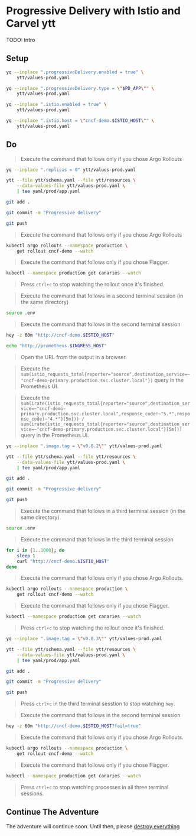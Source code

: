 # Progressive Delivery with Istio and Carvel ytt

TODO: Intro

## Setup

```sh
yq --inplace ".progressiveDelivery.enabled = true" \
    ytt/values-prod.yaml

yq --inplace ".progressiveDelivery.type = \"$PD_APP\"" \
    ytt/values-prod.yaml

yq --inplace ".istio.enabled = true" \
    ytt/values-prod.yaml

yq --inplace ".istio.host = \"cncf-demo.$ISTIO_HOST\"" \
    ytt/values-prod.yaml
```

## Do

> Execute the command that follows only if you chose Argo Rollouts

```bash
yq --inplace ".replicas = 0" ytt/values-prod.yaml

ytt --file ytt/schema.yaml --file ytt/resources \
    --data-values-file ytt/values-prod.yaml \
    | tee yaml/prod/app.yaml

git add .

git commit -m "Progressive delivery"

git push
```

> Execute the command that follows only if you chose Argo Rollouts

```sh
kubectl argo rollouts --namespace production \
    get rollout cncf-demo --watch
```

> Execute the command that follows only if you chose Flagger.

```sh
kubectl --namespace production get canaries --watch
```

> Press `ctrl+c` to stop watching the rollout once it's finished.

> Execute the command that follows in a second terminal session (in the same directory)

```sh
source .env
```

> Execute the command that follows in the second terminal session

```sh
hey -z 60m "http://cncf-demo.$ISTIO_HOST"
```

```sh
echo "http://prometheus.$INGRESS_HOST"
```

> Open the URL from the output in a browser.

> Execute the `sum(istio_requests_total{reporter="source",destination_service=~"cncf-demo-primary.production.svc.cluster.local"})` query in the Prometheus UI.

> Execute the `sum(irate(istio_requests_total{reporter="source",destination_service=~"cncf-demo-primary.production.svc.cluster.local",response_code!~"5.*",response_code!~"4.*"}[5m])) / sum(irate(istio_requests_total{reporter="source",destination_service=~"cncf-demo-primary.production.svc.cluster.local"}[5m]))` query in the Prometheus UI.

```sh
yq --inplace ".image.tag = \"v0.0.2\"" ytt/values-prod.yaml

ytt --file ytt/schema.yaml --file ytt/resources \
    --data-values-file ytt/values-prod.yaml \
    | tee yaml/prod/app.yaml

git add .

git commit -m "Progressive delivery"

git push
```

> Execute the command that follows in a third terminal session (in the same directory)

```sh
source .env
```

> Execute the command that follows in the third terminal session

```sh
for i in {1..1000}; do
    sleep 1
    curl "http://cncf-demo.$ISTIO_HOST"
done
```

> Execute the command that follows only if you chose Argo Rollouts.

```sh
kubectl argo rollouts --namespace production \
    get rollout cncf-demo --watch
```

> Execute the command that follows only if you chose Flagger.

```sh
kubectl --namespace production get canaries --watch
```

> Press `ctrl+c` to stop watching the rollout once it's finished.

```sh
yq --inplace ".image.tag = \"v0.0.3\"" ytt/values-prod.yaml

ytt --file ytt/schema.yaml --file ytt/resources \
    --data-values-file ytt/values-prod.yaml \
    | tee yaml/prod/app.yaml

git add .

git commit -m "Progressive delivery"

git push
```

> Press `ctrl+c` in the third terminal sesstion to stop watching `hey`.

> Execute the command that follows in the second terminal session

```sh
hey -z 60m "http://cncf-demo.$ISTIO_HOST?fail=true"
```

> Execute the command that follows only if you chose Argo Rollouts.

```sh
kubectl argo rollouts --namespace production \
    get rollout cncf-demo --watch
```

> Execute the command that follows only if you chose Flagger.

```sh
kubectl --namespace production get canaries --watch
```

> Press `ctrl+c` to stop watching processes in all three terminal sessions.

## Continue The Adventure

The adventure will continue soon. Until then, please [destroy everything](../destroy/observability.md)

